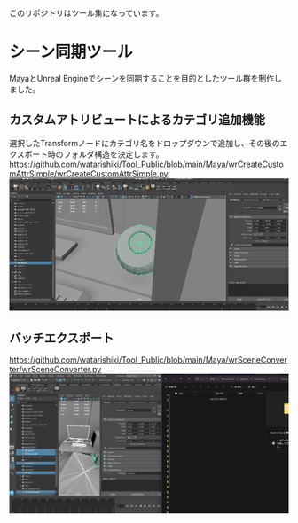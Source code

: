このリポジトリはツール集になっています。

# シーン同期ツール
MayaとUnreal Engineでシーンを同期することを目的としたツール群を制作しました。

## カスタムアトリビュートによるカテゴリ追加機能
選択したTransformノードにカテゴリ名をドロップダウンで追加し、その後のエクスポート時のフォルダ構造を決定します。
https://github.com/watarishiki/Tool_Public/blob/main/Maya/wrCreateCustomAttrSimple/wrCreateCustomAttrSimple.py
![result](https://github.com/watarishiki/Tool_Public/blob/main/GIF/CreateAttribute.gif)


## バッチエクスポート

https://github.com/watarishiki/Tool_Public/blob/main/Maya/wrSceneConverter/wrSceneConverter.py
![result](https://github.com/watarishiki/Tool_Public/blob/main/GIF/BatchExport.gif)

